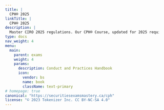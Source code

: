 ```yaml
---
title: |
  CPH® 2025
linkTitle: |
  CPH® 2025
description: |
  Master CIRO 2025 regulations. Our CPH® Course, updated for 2025 requirements, provides clear guidance on securities rules, ethics, and practices for investment success.
type: docs
nav_weight: 4
menu:
  main:
    parent: exams
    weight: 4
    params:
      description: Conduct and Practices Handbook
      icon:
        vendor: bs
        name: book
        className: text-primary
# homepage: true
canonical: "https://securitiesexamsmastery.ca/cph"
license: "© 2023 Tokenizer Inc. CC BY-NC-SA 4.0"
---
```


